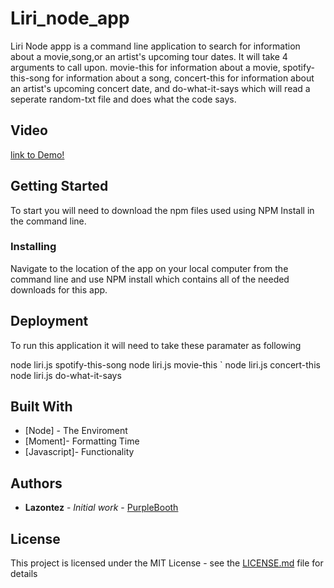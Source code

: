 # Liri_node_app
Liri Node appp is a command line application to search for information about a movie,song,or an artist's upcoming tour dates.
It will take 4 arguments to call upon. movie-this for information about a movie, spotify-this-song for information about a song, concert-this for information about an artist's upcoming concert date, and do-what-it-says which will read a seperate random-txt file and does what the code says.

## Video
[link to Demo!](https://youtu.be/dvKIiCeevw4)



## Getting Started

To start you will need to download the npm files used using NPM Install in the command line.


### Installing
Navigate to the location of the app on your local computer from the command line and use NPM install which contains all of the needed downloads for this app.
## Deployment
To run this application it will need to take these paramater as following

node liri.js spotify-this-song <NameofSongHere> 
node liri.js movie-this <NameofMovieHere>`
node liri.js concert-this <NameofArtistHere>
node liri.js do-what-it-says

## Built With

* [Node] - The Enviroment
* [Moment]- Formatting Time
* [Javascript]- Functionality

## Authors

* **Lazontez** - *Initial work* - [PurpleBooth](https://github.com/Lazontez)

## License

This project is licensed under the MIT License - see the [LICENSE.md](LICENSE.md) file for details

